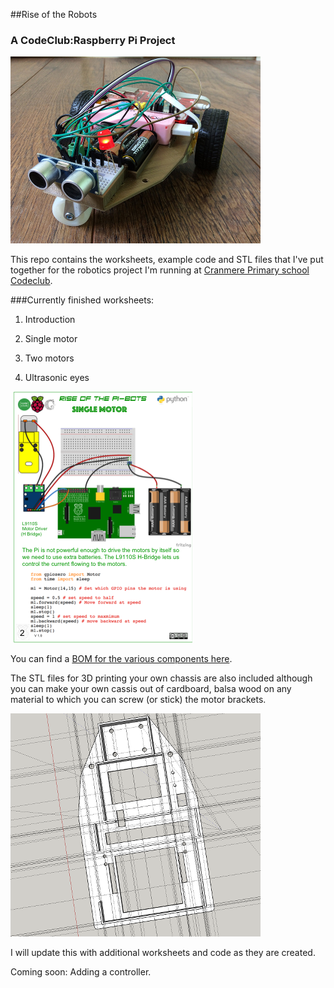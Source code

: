 ##Rise of the Robots
### A CodeClub:Raspberry Pi Project

![alt tag](https://raw.githubusercontent.com/topshed/PiBots/master/images/bot1.JPG)

This repo contains the worksheets, example code and STL files that I've put together for the robotics project I'm running at [Cranmere Primary school](http://www.cranmereprimary.org.uk/) [Codeclub](https://www.codeclub.org.uk/).  


###Currently finished worksheets:

1) Introduction

2) Single motor

3) Two motors

4) Ultrasonic eyes

![alt tag](https://raw.githubusercontent.com/topshed/PiBots/master/images/motors.png)

You can find a [BOM for the various components here](http://richardhayler.blogspot.co.uk/2015/12/bom-for-sub-15-raspberry-pi-robot.html).

The STL files for 3D printing your own chassis are also included although you can make your own cassis out of cardboard, balsa wood on any material to which you can screw (or stick) the motor brackets.  

![alt tag](https://raw.githubusercontent.com/topshed/PiBots/master/images/chassis-sketchup.png)

I will update this with additional worksheets and code as they are created.

Coming soon: Adding a controller.